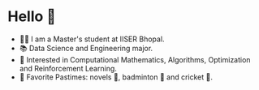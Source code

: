 # Hello 👋
- :man_student: I am a Master's student at IISER Bhopal.<br/>
- :books: Data Science and Engineering major.<br/>
- :dart: Interested in Computational Mathematics, Algorithms, Optimization and Reinforcement Learning.<br/>
- :sparkler: Favorite Pastimes: novels :book:, badminton :badminton: and cricket :cricket_game:.


<!--
**hritikb/hritikb** is a ✨ _special_ ✨ repository because its `README.md` (this file) appears on your GitHub profile.
Here are some ideas to get you started:
- 🔭 I’m currently working on ...
- 🌱 I’m currently learning ...
- 👯 I’m looking to collaborate on ...
- 🤔 I’m looking for help with ...
- 💬 Ask me about ...
- 📫 How to reach me: ...
- ⚡ Fun fact: ...
-->
